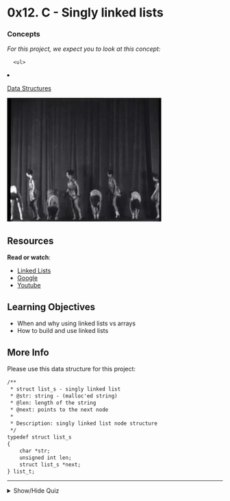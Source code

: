 # 0x12. C - Singly linked lists

<h3 class="panel-title">Concepts</h3>
    </div>
    <div class="panel-body">
      <p>
        <em>For this project, we expect you to look at this concept:</em>
      </p>

      <ul>
<li>

[Data Structures](./concept.md) </li>
      </ul>
    </div>
  </div>


<p><img src="./giphy-3.gif" alt="" style="" /></p>

<h2>Resources</h2>

<p><strong>Read or watch</strong>:</p>

<ul>
<li><a href="https://www.youtube.com/watch?v=udapt4FGY20&t=130s" title="Linked Lists" target="_blank">Linked Lists</a> </li>
<li><a href="https://www.google.com/#q=linked+lists" title="Google" target="_blank">Google</a> </li>
<li><a href="https://www.youtube.com/results?search_query=linked+lists" title="Youtube" target="_blank">Youtube</a> </li>
</ul>

<h2>Learning Objectives</h2>

<ul>
<li>When and why using linked lists vs arrays</li>
<li>How to build and use linked lists</li>
</ul>

<h2>More Info</h2>

<p>Please use this data structure for this project:</p>

<pre><code>/**
 * struct list_s - singly linked list
 * @str: string - (malloc&#39;ed string)
 * @len: length of the string
 * @next: points to the next node
 *
 * Description: singly linked list node structure
 */
typedef struct list_s
{
    char *str;
    unsigned int len;
    struct list_s *next;
} list_t;
</code></pre>

  </div>
</div>

---

<details>

<summary>Show/Hide Quiz</summary>

### 1.) What’s a node? (select all possible answers)

- [ ] It’s a server
- [x] It’s a structure with a pointer to the next node and value information
It’s a cell in an array
It’s an integer
It’s a space allocated in memory

